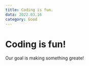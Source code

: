 ```yaml
---
title: Coding is fun.
data: 2022.03.16
category: Good
---
```


# Coding is fun!

Our goal is making something greate!
